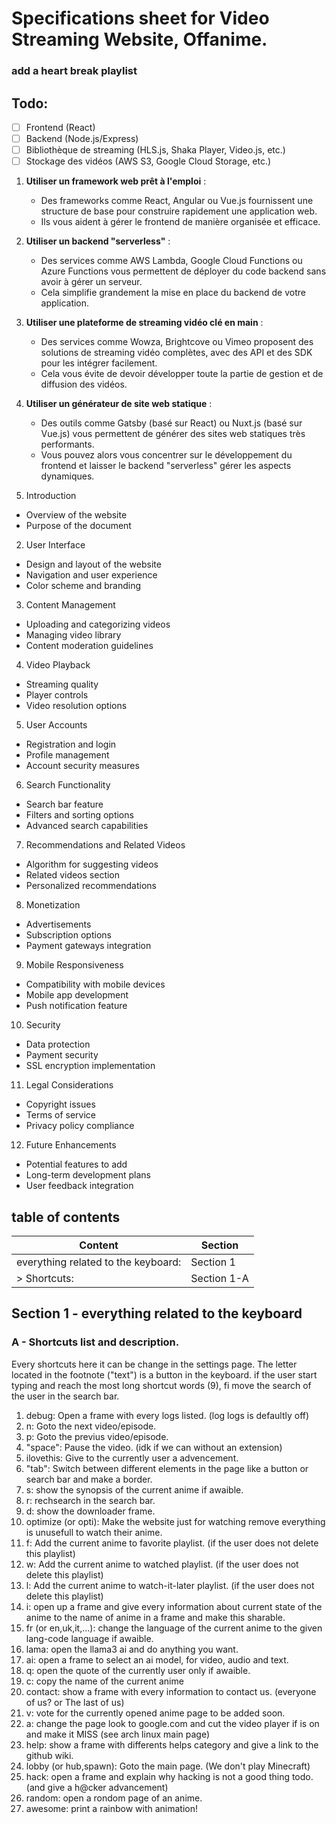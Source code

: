 # Specifications sheet for Video Streaming Website, Offanime.

### add a heart break playlist

## Todo:

- [ ] Frontend (React)
- [ ] Backend (Node.js/Express)
- [ ] Bibliothèque de streaming (HLS.js, Shaka Player, Video.js, etc.)
- [ ] Stockage des vidéos (AWS S3, Google Cloud Storage, etc.)

1. **Utiliser un framework web prêt à l'emploi** :
   - Des frameworks comme React, Angular ou Vue.js fournissent une structure de base pour construire rapidement une application web.
   - Ils vous aident à gérer le frontend de manière organisée et efficace.

2. **Utiliser un backend "serverless"** :
   - Des services comme AWS Lambda, Google Cloud Functions ou Azure Functions vous permettent de déployer du code backend sans avoir à gérer un serveur.
   - Cela simplifie grandement la mise en place du backend de votre application.

3. **Utiliser une plateforme de streaming vidéo clé en main** :
   - Des services comme Wowza, Brightcove ou Vimeo proposent des solutions de streaming vidéo complètes, avec des API et des SDK pour les intégrer facilement.
   - Cela vous évite de devoir développer toute la partie de gestion et de diffusion des vidéos.

4. **Utiliser un générateur de site web statique** :
   - Des outils comme Gatsby (basé sur React) ou Nuxt.js (basé sur Vue.js) vous permettent de générer des sites web statiques très performants.
   - Vous pouvez alors vous concentrer sur le développement du frontend et laisser le backend "serverless" gérer les aspects dynamiques.


1. Introduction
- Overview of the website
- Purpose of the document

2. User Interface
- Design and layout of the website
- Navigation and user experience
- Color scheme and branding

3. Content Management
- Uploading and categorizing videos
- Managing video library
- Content moderation guidelines

4. Video Playback
- Streaming quality
- Player controls
- Video resolution options

5. User Accounts
- Registration and login
- Profile management
- Account security measures

6. Search Functionality
- Search bar feature
- Filters and sorting options
- Advanced search capabilities

7. Recommendations and Related Videos
- Algorithm for suggesting videos
- Related videos section
- Personalized recommendations

8. Monetization
- Advertisements
- Subscription options
- Payment gateways integration

9. Mobile Responsiveness
- Compatibility with mobile devices
- Mobile app development
- Push notification feature

10. Security
- Data protection
- Payment security
- SSL encryption implementation

11. Legal Considerations
- Copyright issues
- Terms of service
- Privacy policy compliance

12. Future Enhancements
- Potential features to add
- Long-term development plans
- User feedback integration

## table of contents

| Content | Section |
| - | - |
| everything related to the keyboard: | Section 1 |
| > Shortcuts: | Section 1-A |

## Section 1 - everything related to the keyboard

### A - Shortcuts list and description.

Every shortcuts here it can be change in the settings page. The letter located in the footnote ("text") is a button in the keyboard. if the user start typing and reach the most long shortcut words (9), fi move the search of the user in the search bar.

1. debug: Open a frame with every logs listed. (log logs is defaultly off)
2. n: Goto the next video/episode.
3. p: Goto the previus video/episode.
4. "space": Pause the video. (idk if we can without an extension)
5. ilovethis: Give to the currently user a advencement.
6. "tab": Switch between different elements in the page like a button or search bar and make a border.
7. s: show the synopsis of the current anime if awaible.
8. r: rechsearch in the search bar.
9. d: show the downloader frame.
10. optimize (or opti): Make the website just for watching remove everything is unusefull to watch their anime.
11. f: Add the current anime to favorite playlist. (if the user does not delete this playlist)
12. w: Add the current anime to watched playlist. (if the user does not delete this playlist)
13. l: Add the current anime to watch-it-later playlist. (if the user does not delete this playlist)
14. i: open up a frame and give every information about current state of the anime to the name of anime in a frame and make this sharable.
15. fr (or en,uk,it,...): change the language of the current anime to the given lang-code language if awaible.
16. lama: open the llama3 ai and do anything you want.
17. ai: open a frame to select an ai model, for video, audio and text.
18. q: open the quote of the currently user only if awaible.
19. c: copy the name of the current anime
20. contact: show a frame with every information to contact us. (everyone of us? or The last of us)
21. v: vote for the currently opened anime page to be added soon.
22. a: change the page look to google.com and cut the video player if is on and make it MISS (see arch linux main page)
23. help: show a frame with differents helps category and give a link to the github wiki.
24. lobby (or hub,spawn): Goto the main page. (We don't play Minecraft)
25. hack: open a frame and explain why hacking is not a good thing todo. (and give a h@cker advancement)
26. random: open a rondom page of an anime.
27. awesome: print a rainbow with animation!






